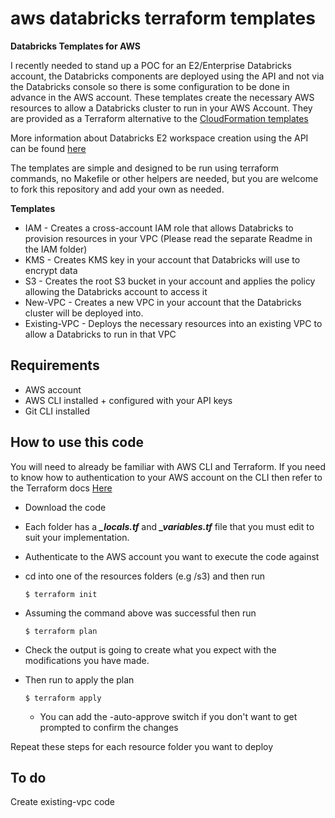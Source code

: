 # aws databricks terraform templates
**Databricks Templates for AWS**

I recently needed to stand up a POC for an E2/Enterprise Databricks account, the Databricks components are deployed using the API and not via the Databricks console so there is some configuration to be done in advance in the AWS account. These templates create the necessary AWS resources to allow a Databricks cluster to run in your AWS Account. They are provided as a Terraform alternative to the [CloudFormation templates][2]

More information about Databricks E2 workspace creation using the API can be found [here][3] 

The templates are simple and designed to be run using terraform commands, no Makefile or other helpers are needed, but you are welcome to fork this repository and add your own as needed. 

**Templates**

- IAM - Creates a cross-account IAM role that allows Databricks to provision resources in your VPC (Please read the separate Readme in the IAM folder)
- KMS - Creates KMS key in your account that Databricks will use to encrypt data
- S3 - Creates the root S3 bucket in your account and applies the policy allowing the Databricks account to access it
- New-VPC - Creates a new VPC in your account that the Databricks cluster will be deployed into.
- Existing-VPC - Deploys the necessary resources into an existing VPC to allow a Databricks to run in that VPC


## Requirements

- AWS account
- AWS CLI installed + configured with your API keys
- Git CLI installed

## How to use this code
You will need to already be familiar with AWS CLI and Terraform. If you need to know how to authentication to your AWS account on the CLI then refer to the Terraform docs [Here][1]

- Download the code
- Each folder has a ***_locals.tf*** and ***_variables.tf*** file that you must edit to suit your implementation.
- Authenticate to the AWS account you want to execute the code against
- cd into one of the resources folders (e.g /s3) and then run 
   
  ```cli
  $ terraform init
  ```
- Assuming the command above was successful then run 
  ```cli
  $ terraform plan
  ```
- Check the output is going to create what you expect with the modifications you have made.
- Then run to apply the plan
  ```cli
  $ terraform apply
  ```
  - You can add the -auto-approve switch if you don't want to get prompted to confirm the changes


Repeat these steps for each resource folder you want to deploy


## To do 
Create existing-vpc code

[1]:https://registry.terraform.io/providers/hashicorp/aws/latest/docs#authentication
[2]:(https://github.com/abhinavg6/awsdb-cf-templates-ext)
[3]:https://docs.databricks.com/administration-guide/account-api/new-workspace.html
